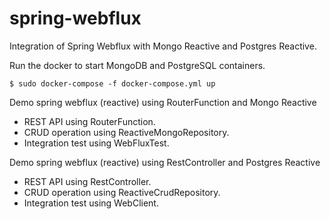 # spring-webflux

Integration of Spring Webflux with Mongo Reactive and Postgres Reactive.  

Run the docker to start MongoDB and PostgreSQL containers.
```
$ sudo docker-compose -f docker-compose.yml up
```

Demo spring webflux (reactive) using RouterFunction and Mongo Reactive
* REST API using RouterFunction.
* CRUD operation using ReactiveMongoRepository.
* Integration test using WebFluxTest.

Demo spring webflux (reactive) using RestController and Postgres Reactive
* REST API using RestController.
* CRUD operation using ReactiveCrudRepository.
* Integration test using WebClient.
